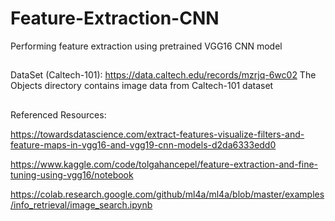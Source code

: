 # Feature-Extraction-CNN

Performing feature extraction using pretrained VGG16 CNN model
##
DataSet (Caltech-101): https://data.caltech.edu/records/mzrjq-6wc02
The Objects directory contains image data from Caltech-101 dataset
##
Referenced Resources:

https://towardsdatascience.com/extract-features-visualize-filters-and-feature-maps-in-vgg16-and-vgg19-cnn-models-d2da6333edd0

https://www.kaggle.com/code/tolgahancepel/feature-extraction-and-fine-tuning-using-vgg16/notebook

https://colab.research.google.com/github/ml4a/ml4a/blob/master/examples/info_retrieval/image_search.ipynb
